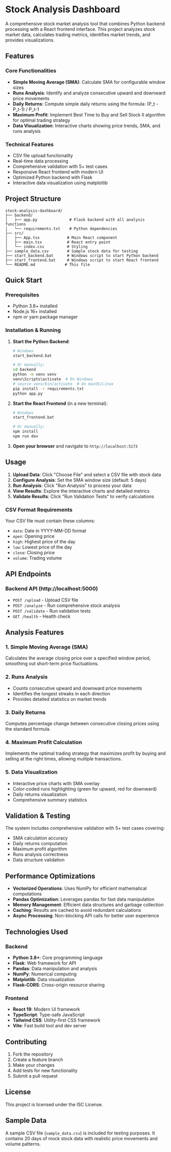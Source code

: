 # Stock Analysis Dashboard

A comprehensive stock market analysis tool that combines Python backend processing with a React frontend interface. This project analyzes stock market data, calculates trading metrics, identifies market trends, and provides visualizations.

## Features

### Core Functionalities

-   **Simple Moving Average (SMA)**: Calculate SMA for configurable window sizes
-   **Runs Analysis**: Identify and analyze consecutive upward and downward price movements
-   **Daily Returns**: Compute simple daily returns using the formula: (P_t - P_t-1) / P_t-1
-   **Maximum Profit**: Implement Best Time to Buy and Sell Stock II algorithm for optimal trading strategy
-   **Data Visualization**: Interactive charts showing price trends, SMA, and runs analysis

### Technical Features

-   CSV file upload functionality
-   Real-time data processing
-   Comprehensive validation with 5+ test cases
-   Responsive React frontend with modern UI
-   Optimized Python backend with Flask
-   Interactive data visualization using matplotlib

## Project Structure

```
stock-analysis-dashboard/
├── backend/
│   ├── app.py              # Flask backend with all analysis functions
│   └── requirements.txt    # Python dependencies
├── src/
│   ├── App.tsx            # Main React component
│   ├── main.tsx           # React entry point
│   └── index.css          # Styling
├── sample_data.csv        # Sample stock data for testing
├── start_backend.bat      # Windows script to start Python backend
├── start_frontend.bat     # Windows script to start React frontend
└── README.md             # This file
```

## Quick Start

### Prerequisites

-   Python 3.8+ installed
-   Node.js 16+ installed
-   npm or yarn package manager

### Installation & Running

1. **Start the Python Backend**:

    ```bash
    # Windows
    start_backend.bat

    # Or manually:
    cd backend
    python -m venv venv
    venv\Scripts\activate  # On Windows
    # source venv/bin/activate  # On macOS/Linux
    pip install -r requirements.txt
    python app.py
    ```

2. **Start the React Frontend** (in a new terminal):

    ```bash
    # Windows
    start_frontend.bat

    # Or manually:
    npm install
    npm run dev
    ```

3. **Open your browser** and navigate to `http://localhost:5173`

## Usage

1. **Upload Data**: Click "Choose File" and select a CSV file with stock data
2. **Configure Analysis**: Set the SMA window size (default: 5 days)
3. **Run Analysis**: Click "Run Analysis" to process your data
4. **View Results**: Explore the interactive charts and detailed metrics
5. **Validate Results**: Click "Run Validation Tests" to verify calculations

### CSV Format Requirements

Your CSV file must contain these columns:

-   `date`: Date in YYYY-MM-DD format
-   `open`: Opening price
-   `high`: Highest price of the day
-   `low`: Lowest price of the day
-   `close`: Closing price
-   `volume`: Trading volume

## API Endpoints

### Backend API (http://localhost:5000)

-   `POST /upload` - Upload CSV file
-   `POST /analyze` - Run comprehensive stock analysis
-   `POST /validate` - Run validation tests
-   `GET /health` - Health check

## Analysis Features

### 1. Simple Moving Average (SMA)

Calculates the average closing price over a specified window period, smoothing out short-term price fluctuations.

### 2. Runs Analysis

-   Counts consecutive upward and downward price movements
-   Identifies the longest streaks in each direction
-   Provides detailed statistics on market trends

### 3. Daily Returns

Computes percentage change between consecutive closing prices using the standard formula.

### 4. Maximum Profit Calculation

Implements the optimal trading strategy that maximizes profit by buying and selling at the right times, allowing multiple transactions.

### 5. Data Visualization

-   Interactive price charts with SMA overlay
-   Color-coded runs highlighting (green for upward, red for downward)
-   Daily returns visualization
-   Comprehensive summary statistics

## Validation & Testing

The system includes comprehensive validation with 5+ test cases covering:

-   SMA calculation accuracy
-   Daily returns computation
-   Maximum profit algorithm
-   Runs analysis correctness
-   Data structure validation

## Performance Optimizations

-   **Vectorized Operations**: Uses NumPy for efficient mathematical computations
-   **Pandas Optimization**: Leverages pandas for fast data manipulation
-   **Memory Management**: Efficient data structures and garbage collection
-   **Caching**: Results are cached to avoid redundant calculations
-   **Async Processing**: Non-blocking API calls for better user experience

## Technologies Used

### Backend

-   **Python 3.8+**: Core programming language
-   **Flask**: Web framework for API
-   **Pandas**: Data manipulation and analysis
-   **NumPy**: Numerical computing
-   **Matplotlib**: Data visualization
-   **Flask-CORS**: Cross-origin resource sharing

### Frontend

-   **React 19**: Modern UI framework
-   **TypeScript**: Type-safe JavaScript
-   **Tailwind CSS**: Utility-first CSS framework
-   **Vite**: Fast build tool and dev server

## Contributing

1. Fork the repository
2. Create a feature branch
3. Make your changes
4. Add tests for new functionality
5. Submit a pull request

## License

This project is licensed under the ISC License.

## Sample Data

A sample CSV file (`sample_data.csv`) is included for testing purposes. It contains 20 days of mock stock data with realistic price movements and volume patterns.
